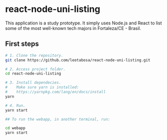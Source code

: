 # react-node-uni-listing

This application is a study prototype. It simply uses Node.js and React to list some of the most well-known tech majors in Fortaleza/CE - Brasil.

## First steps

```bash
# 1. Clone the repository.
git clone https://github.com/leotabosa/react-node-uni-listing.git

# 2. Access project folder.
cd react-node-uni-listing

# 3. Install dependecies.
#    Make sure yarn is installed:
#    https://yarnpkg.com/lang/en/docs/install
yarn

# 4. Run.
yarn start

## To run the webapp, in another terminal, run:

cd webapp
yarn start
```
